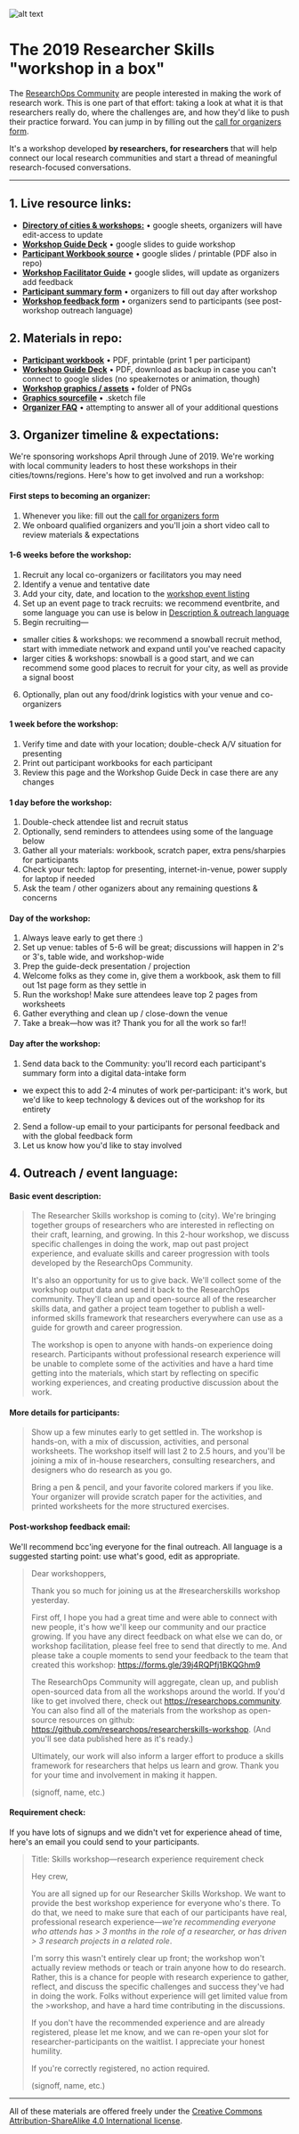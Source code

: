 ![alt text](https://raw.githubusercontent.com/researchops/researcherskills-workshop/master/graphics/github-process-overview.png "Call to action + process overview")


# The 2019 Researcher Skills "workshop in a box"
The [ResearchOps Community](https://researchops.community) are people interested in making the work of research work. This is one part of that effort: taking a look at what it is that researchers really do, where the challenges are, and how they'd like to push their practice forward. You can jump in by filling out the [call for organizers form](https://tiny.cc/reops-workshop).

It's a workshop developed **by researchers, for researchers** that will help connect our local research communities and start a thread of meaningful research-focused conversations.

<!--
**Contents:**
1. [_Live resource links_](#livelinks)
2. [_Materials in repo_](#materials)
3. [_Organizer timeline & expectations_](#organizers)
4. [_Description & outreach language_](#eventdesc)

For more context, see the [workshop background article](https://medium.com/researchops-community/a-researcher-skills-career-workshop-ce6926af1ffb) on the ResearchOps Medium publication, or go directly to our [organizer sign up form](https://tiny.cc/reops-workshop) (open through May 2019, we'll do our best to respond promptly.)
-->

---

## 1. Live resource links: <a name="livelinks"></a>


- [**Directory of cities & workshops:**](https://docs.google.com/spreadsheets/d/1Imo0uCiN4do6qxM5Ct_qefdf_tkynGPn4nLEf4gtO5M/edit?usp=sharing) • google sheets, organizers will have edit-access to update
-  [**Workshop Guide Deck**](https://docs.google.com/presentation/d/1a-T6Qb3Pee6U8H-NdHHBPKXDTwIwjNCaJN7KMaIT3oc/edit?usp=sharing) • google slides to guide workshop
-  [**Participant Workbook source**](https://docs.google.com/presentation/d/1sg_1g0V-9q9dCDVzMT1E5sYJit5cKzpgVyCnRe_eSJ0/edit?usp=sharing) • google slides / printable (PDF also in repo)
-  [**Workshop Facilitator Guide**](https://docs.google.com/presentation/d/1rirg9d_5MkynjlErWzHKpAKxKi65-5UNT5lkRyqkEC4/edit?usp=sharing) • google slides, will update as organizers add feedback
- [**Participant summary form**](https://drive.google.com/open?id=1rukCTSauKLb_u4MKcr__35ua0N_kP5yLvetuCNC4uPk) • organizers to fill out day after workshop
- [**Workshop feedback form**](https://drive.google.com/open?id=1WEESmNY00ASxOgdnNuNAiSDAltmVuwlfZN5zdGMILew) • organizers send to participants (see post-workshop outreach language)





## 2. Materials in repo: <a name="materials"></a>

- [**Participant workbook**](https://github.com/researchops/researcherskills-workshop/blob/master/materials/researcherskills-workshop_participant-workbooks.pdf) • PDF, printable (print 1 per participant)
- [**Workshop Guide Deck**](https://github.com/researchops/researcherskills-workshop/blob/master/materials/researcherskills-workshop_guide_deck.pdf) • PDF, download as backup in case you can't connect to google slides (no speakernotes or animation, though)
- [**Workshop graphics / assets**](https://github.com/researchops/researcherskills-workshop/tree/master/graphics) • folder of PNGs
- [**Graphics sourcefile**](https://github.com/researchops/researcherskills-workshop/blob/master/graphics/researcherskills-workshop_graphics-sourcefile.sketch) • .sketch file
- [**Organizer FAQ**](https://github.com/researchops/researcherskills-workshop/blob/master/FAQ.md) • attempting to answer all of your additional questions


## 3. Organizer timeline & expectations: <a name="organizers"></a>

We're sponsoring workshops April through June of 2019. We're working with local community leaders to host these workshops in their cities/towns/regions. Here's how to get involved and run a workshop: 

#### First steps to becoming an organizer:
1. Whenever you like: fill out the [call for organizers form](https://tiny.cc/reops-workshop)
2. We onboard qualified organizers and you'll join a short video call to review materials & expectations

#### 1-6 weeks before the workshop:
1. Recruit any local co-organizers or facilitators you may need
2. Identify a venue and tentative date
3. Add your city, date, and location to the [workshop event listing](https://docs.google.com/spreadsheets/d/1Imo0uCiN4do6qxM5Ct_qefdf_tkynGPn4nLEf4gtO5M/edit?usp=sharing)
4. Set up an event page to track recruits: we recommend eventbrite, and some language you can use is below in [Description & outreach language](#eventdesc)
5. Begin recruiting—
  * smaller cities & workshops: we recommend a snowball recruit method, start with immediate network and expand until you've reached capacity
  * larger cities & workshops: snowball is a good start, and we can recommend some good places to recruit for your city, as well as provide a signal boost
6. Optionally, plan out any food/drink logistics with your venue and co-organizers

#### 1 week before the workshop:
1. Verify time and date with your location; double-check A/V situation for presenting
2. Print out participant workbooks for each participant
3. Review this page and the Workshop Guide Deck in case there are any changes

#### 1 day before the workshop:
1. Double-check attendee list and recruit status
2. Optionally, send reminders to attendees using some of the language below
3. Gather all your materials: workbook, scratch paper, extra pens/sharpies for participants
4. Check your tech: laptop for presenting, internet-in-venue, power supply for laptop if needed
5. Ask the team / other oganizers about any remaining questions & concerns

#### Day of the workshop:
1. Always leave early to get there :)
2. Set up venue: tables of 5-6 will be great; discussions will happen in 2's or 3's, table wide, and workshop-wide
3. Prep the guide-deck presentation / projection
4. Welcome folks as they come in, give them a workbook, ask them to fill out 1st page form as they settle in
5. Run the workshop! Make sure attendees leave top 2 pages from worksheets
6. Gather everything and clean up / close-down the venue
7. Take a break—how was it? Thank you for all the work so far!!

#### Day after the workshop:
1. Send data back to the Community: you'll record each participant's summary form into a digital data-intake form
  * we expect this to add 2-4 minutes of work per-participant: it's work, but we'd like to keep technology & devices out of the workshop for its entirety
2. Send a follow-up email to your participants for personal feedback and with the global feedback form
3. Let us know how you'd like to stay involved



## 4. Outreach / event language: <a name="eventdesc"></a>

#### Basic event description: 

> The Researcher Skills workshop is coming to (city). We're bringing together groups of researchers who are interested in reflecting on their craft, learning, and growing. In this 2-hour workshop, we discuss specific challenges in doing the work, map out past project experience, and evaluate skills and career progression with tools developed by the ResearchOps Community. 
>
>It's also an opportunity for us to give back. We'll collect some of the workshop output data and send it back to the ResearchOps community. They'll clean up and open-source all of the researcher skills data, and gather a project team together to publish a well-informed skills framework that researchers everywhere can use as a guide for growth and career progression.
>
> The workshop is open to anyone with hands-on experience doing research. Participants without professional research experience will be unable to complete some of the activities and have a hard time getting into the materials, which start by reflecting on specific working experiences, and creating productive discussion about the work.

#### More details for participants:

>Show up a few minutes early to get settled in. The workshop is hands-on, with a mix of discussion, activities, and personal worksheets. The workshop itself will last 2 to 2.5 hours, and you'll be joining a mix of in-house researchers, consulting researchers, and designers who do research as you go.
>
>Bring a pen & pencil, and your favorite colored markers if you like. Your organizer will provide scratch paper for the activities, and printed worksheets for the more structured exercises.

#### Post-workshop feedback email:
We'll recommend bcc'ing everyone for the final outreach. All language is a suggested starting point: use what's good, edit as appropriate.

>Dear workshoppers,
>
>Thank you so much for joining us at the #researcherskills workshop yesterday. 
>
>First off, I hope you had a great time and were able to connect with new people, it's how we'll keep our community and our practice growing. If you have any direct feedback on what else we can do, or workshop facilitation, please feel free to send that directly to me. And please take a couple moments to send your feedback to the team that created this workshop: https://forms.gle/39j4RQPfj1BKQGhm9
>
>The ResearchOps Community will aggregate, clean up, and publish open-sourced data from all the workshops around the world. If you'd like to get involved there, check out https://researchops.community. You can also find all of the materials from the workshop as open-source resources on github: https://github.com/researchops/researcherskills-workshop. (And you'll see data published here as it's ready.)
>
>Ultimately, our work will also inform a larger effort to produce a skills framework for researchers that helps us learn and grow. Thank you for your time and involvement in making it happen.
>
>(signoff, name, etc.)


#### Requirement check:
If you have lots of signups and we didn't vet for experience ahead of time, here's an email you could send to your participants.

>Title: Skills workshop—research experience requirement check
>
>Hey crew,
>
>You are all signed up for our Researcher Skills Workshop. We want to provide the best workshop experience for everyone who's there. To do that, we need to make sure that each of our participants have real, professional research experience—*we're recommending everyone who attends has > 3 months in the role of a researcher, or has driven > 3 research projects in a related role*.
>
>I'm sorry this wasn't entirely clear up front; the workshop won't actually review methods or teach or train anyone how to do research. Rather, this is a chance for people with research experience to gather, reflect, and discuss the specific challenges and success they've had in doing the work. Folks without experience will get limited value from the >workshop, and have a hard time contributing in the discussions.
>
>If you don't have the recommended experience and are already registered, please let me know, and we can re-open your slot for researcher-participants on the waitlist. I appreciate your honest humility.
>
>If you're correctly registered, no action required.
>
>(signoff, name, etc.)

---

All of these materials are offered freely under the [Creative Commons Attribution-ShareAlike 4.0 International license](https://creativecommons.org/licenses/by-sa/4.0/legalcode).